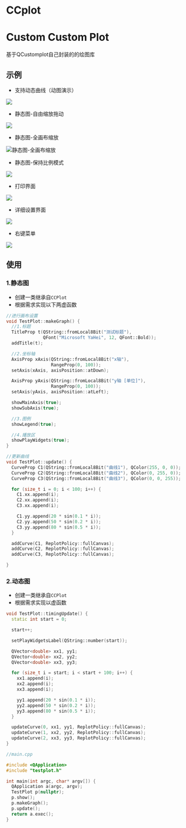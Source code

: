 # CCplot
# Custom Custom Plot
基于QCustomplot自己封装的的绘图库

## 示例
- 支持动态曲线（动图演示）

![](./pic/GIF%202022-6-24%2015-12-54.gif)

- 静态图-自由缩放拖动

![](./pic/Snipaste_2022-06-24_14-51-38.png)

- 静态图-全画布缩放

![静态图-全画布缩放](./pic/Snipaste_2022-06-24_14-51-57.png)

- 静态图-保持比例模式

![](./pic/Snipaste_2022-06-24_14-52-04.png)

- 打印界面

![](./pic/Snipaste_2022-06-24_14-52-14.png)

- 详细设置界面

![](./pic/Snipaste_2022-06-24_14-52-22.png)

- 右键菜单

![](./pic/Snipaste_2022-06-24_14-57-39.png)


## 使用
### 1.静态图
- 创建一类继承自`CCPlot`
- 根据需求实现以下两虚函数
```cpp
//进行画布设置
void TestPlot::makeGraph() {
  //1.标题
  TitleProp t(QString::fromLocal8Bit("测试标题"),
              QFont("Microsoft YaHei", 12, QFont::Bold));
  addTitle(t);

  //2.坐标轴
  AxisProp xAxis(QString::fromLocal8Bit("x轴"),
                 RangeProp(0, 100));
  setAxis(xAxis, axisPosition::atDown);

  AxisProp yAxis(QString::fromLocal8Bit("y轴 [单位]"),
                 RangeProp(0, 100));
  setAxis(yAxis, axisPosition::atLeft);

  showMainAxis(true);
  showSubAxis(true);

  //3.图例
  showLegend(true);

  //4.播放区
  showPlayWidgets(true);
}

//更新曲线
void TestPlot::update() {
  CurveProp C1(QString::fromLocal8Bit("曲线1"), QColor(255, 0, 0));
  CurveProp C2(QString::fromLocal8Bit("曲线2"), QColor(0, 255, 0));
  CurveProp C3(QString::fromLocal8Bit("曲线3"), QColor(0, 0, 255));

  for (size_t i = 0; i < 100; i++) {
    C1.xx.append(i);
    C2.xx.append(i);
    C3.xx.append(i);

    C1.yy.append(20 * sin(0.1 * i));
    C2.yy.append(50 * sin(0.2 * i));
    C3.yy.append(80 * sin(0.5 * i));
  }

  addCurve(C1, ReplotPolicy::fullCanvas);
  addCurve(C2, ReplotPolicy::fullCanvas);
  addCurve(C3, ReplotPolicy::fullCanvas);

}

```

### 2.动态图
- 创建一类继承自`CCPlot`
- 根据需求实现以虚函数
```cpp
void TestPlot::timingUpdate() {
  static int start = 0;

  start++;

  setPlayWidgetsLabel(QString::number(start));

  QVector<double> xx1, yy1;
  QVector<double> xx2, yy2;
  QVector<double> xx3, yy3;

  for (size_t i = start; i < start + 100; i++) {
    xx1.append(i);
    xx2.append(i);
    xx3.append(i);

    yy1.append(20 * sin(0.1 * i));
    yy2.append(50 * sin(0.2 * i));
    yy3.append(80 * sin(0.5 * i));
  }

  updateCurve(0, xx1, yy1, ReplotPolicy::fullCanvas);
  updateCurve(1, xx2, yy2, ReplotPolicy::fullCanvas);
  updateCurve(2, xx3, yy3, ReplotPolicy::fullCanvas);
}
```

```cpp
//main.cpp

#include <QApplication>
#include "testplot.h"

int main(int argc, char* argv[]) {
  QApplication a(argc, argv);
  TestPlot p(nullptr);
  p.show();
  p.makeGraph();
  p.update();
  return a.exec();
}

```
